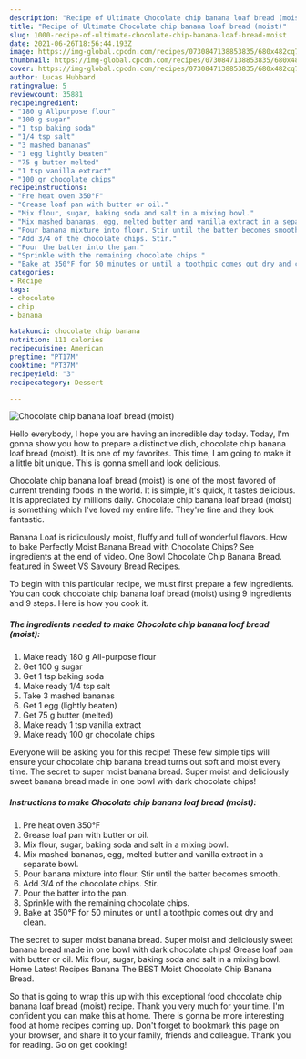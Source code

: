 ```yaml
---
description: "Recipe of Ultimate Chocolate chip banana loaf bread (moist)"
title: "Recipe of Ultimate Chocolate chip banana loaf bread (moist)"
slug: 1000-recipe-of-ultimate-chocolate-chip-banana-loaf-bread-moist
date: 2021-06-26T18:56:44.193Z
image: https://img-global.cpcdn.com/recipes/0730847138853835/680x482cq70/chocolate-chip-banana-loaf-bread-moist-recipe-main-photo.jpg
thumbnail: https://img-global.cpcdn.com/recipes/0730847138853835/680x482cq70/chocolate-chip-banana-loaf-bread-moist-recipe-main-photo.jpg
cover: https://img-global.cpcdn.com/recipes/0730847138853835/680x482cq70/chocolate-chip-banana-loaf-bread-moist-recipe-main-photo.jpg
author: Lucas Hubbard
ratingvalue: 5
reviewcount: 35881
recipeingredient:
- "180 g Allpurpose flour"
- "100 g sugar"
- "1 tsp baking soda"
- "1/4 tsp salt"
- "3 mashed bananas"
- "1 egg lightly beaten"
- "75 g butter melted"
- "1 tsp vanilla extract"
- "100 gr chocolate chips"
recipeinstructions:
- "Pre heat oven 350°F"
- "Grease loaf pan with butter or oil."
- "Mix flour, sugar, baking soda and salt in a mixing bowl."
- "Mix mashed bananas, egg, melted butter and vanilla extract in a separate bowl."
- "Pour banana mixture into flour. Stir until the batter becomes smooth."
- "Add 3/4 of the chocolate chips. Stir."
- "Pour the batter into the pan."
- "Sprinkle with the remaining chocolate chips."
- "Bake at 350°F for 50 minutes or until a toothpic comes out dry and clean."
categories:
- Recipe
tags:
- chocolate
- chip
- banana

katakunci: chocolate chip banana 
nutrition: 111 calories
recipecuisine: American
preptime: "PT17M"
cooktime: "PT37M"
recipeyield: "3"
recipecategory: Dessert

---
```



![Chocolate chip banana loaf bread (moist)](https://img-global.cpcdn.com/recipes/0730847138853835/680x482cq70/chocolate-chip-banana-loaf-bread-moist-recipe-main-photo.jpg)

Hello everybody, I hope you are having an incredible day today. Today, I'm gonna show you how to prepare a distinctive dish, chocolate chip banana loaf bread (moist). It is one of my favorites. This time, I am going to make it a little bit unique. This is gonna smell and look delicious.

Chocolate chip banana loaf bread (moist) is one of the most favored of current trending foods in the world. It is simple, it's quick, it tastes delicious. It is appreciated by millions daily. Chocolate chip banana loaf bread (moist) is something which I've loved my entire life. They're fine and they look fantastic.

Banana Loaf is ridiculously moist, fluffy and full of wonderful flavors. How to bake Perfectly Moist Banana Bread with Chocolate Chips? See ingredients at the end of video. One Bowl Chocolate Chip Banana Bread. featured in Sweet VS Savoury Bread Recipes.


To begin with this particular recipe, we must first prepare a few ingredients. You can cook chocolate chip banana loaf bread (moist) using 9 ingredients and 9 steps. Here is how you cook it.

<!--inarticleads1-->

##### The ingredients needed to make Chocolate chip banana loaf bread (moist):

1. Make ready 180 g All-purpose flour
1. Get 100 g sugar
1. Get 1 tsp baking soda
1. Make ready 1/4 tsp salt
1. Take 3 mashed bananas
1. Get 1 egg (lightly beaten)
1. Get 75 g butter (melted)
1. Make ready 1 tsp vanilla extract
1. Make ready 100 gr chocolate chips


Everyone will be asking you for this recipe! These few simple tips will ensure your chocolate chip banana bread turns out soft and moist every time. The secret to super moist banana bread. Super moist and deliciously sweet banana bread made in one bowl with dark chocolate chips! 

<!--inarticleads2-->

##### Instructions to make Chocolate chip banana loaf bread (moist):

1. Pre heat oven 350°F
1. Grease loaf pan with butter or oil.
1. Mix flour, sugar, baking soda and salt in a mixing bowl.
1. Mix mashed bananas, egg, melted butter and vanilla extract in a separate bowl.
1. Pour banana mixture into flour. Stir until the batter becomes smooth.
1. Add 3/4 of the chocolate chips. Stir.
1. Pour the batter into the pan.
1. Sprinkle with the remaining chocolate chips.
1. Bake at 350°F for 50 minutes or until a toothpic comes out dry and clean.


The secret to super moist banana bread. Super moist and deliciously sweet banana bread made in one bowl with dark chocolate chips! Grease loaf pan with butter or oil. Mix flour, sugar, baking soda and salt in a mixing bowl. Home Latest Recipes Banana The BEST Moist Chocolate Chip Banana Bread. 

So that is going to wrap this up with this exceptional food chocolate chip banana loaf bread (moist) recipe. Thank you very much for your time. I'm confident you can make this at home. There is gonna be more interesting food at home recipes coming up. Don't forget to bookmark this page on your browser, and share it to your family, friends and colleague. Thank you for reading. Go on get cooking!
